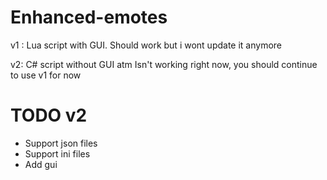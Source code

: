 # Enhanced-emotes

v1 : Lua script with GUI.
Should work but i wont update it anymore

v2: C# script without GUI atm
Isn't working right now, you should continue to use v1 for now

# TODO v2

- Support json files
- Support ini files
- Add gui
